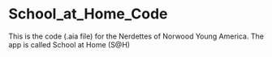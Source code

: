 # School_at_Home_Code
This is the code (.aia file) for the Nerdettes of Norwood Young America.  The app is called School at Home (S@H)
